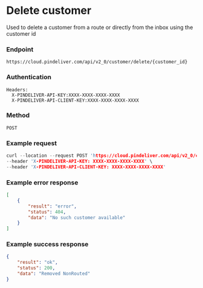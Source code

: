 # Delete customer

Used to delete a customer from a route or directly from the inbox using the customer id

### Endpoint
```
https://cloud.pindeliver.com/api/v2_0/customer/delete/{customer_id}
```

### Authentication
```
Headers:
  X-PINDELIVER-API-KEY:XXXX-XXXX-XXXX-XXXX
  X-PINDELIVER-API-CLIENT-KEY:XXXX-XXXX-XXXX-XXXX
```

### Method
```
POST
```

### Example request
```C
curl --location --request POST 'https://cloud.pindeliver.com/api/v2_0/customer/delete/{customer_id}' \
--header 'X-PINDELIVER-API-KEY: XXXX-XXXX-XXXX-XXXX' \
--header 'X-PINDELIVER-API-CLIENT-KEY: XXXX-XXXX-XXXX-XXXX'
```

### Example error response
```JSON
[
    {
        "result": "error",
        "status": 404,
        "data": "No such customer available"
    }
]
```

### Example success response
```JSON
{
    "result": "ok",
    "status": 200,
    "data": "Removed NonRouted"
}
```
